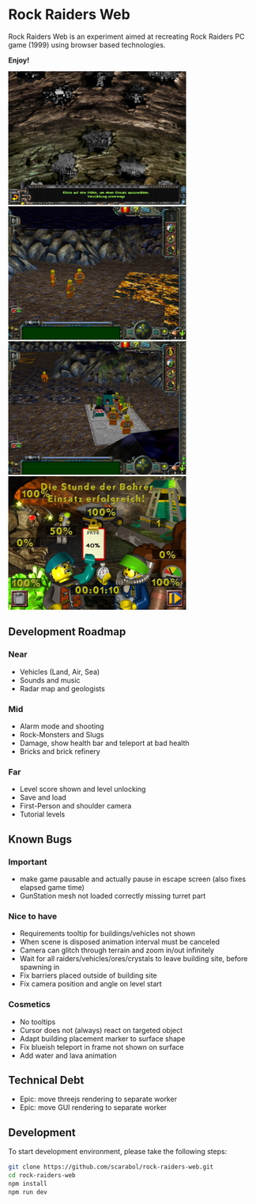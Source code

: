 # Rock Raiders Web

Rock Raiders Web is an experiment aimed at recreating Rock Raiders PC game (1999) using browser based technologies.

**Enjoy!**

<a href="https://github.com/Scarabol/rock-raiders-web/blob/test/screenshots/2021-04-02%2001.png?raw=true">
<img src="https://github.com/Scarabol/rock-raiders-web/blob/test/screenshots/2021-04-02%2001.png?raw=true" width="360" alt="Screenshot">
</a>
<a href="https://github.com/Scarabol/rock-raiders-web/blob/test/screenshots/2021-04-02%2002.png?raw=true">
<img src="https://github.com/Scarabol/rock-raiders-web/blob/test/screenshots/2021-04-02%2002.png?raw=true" width="360" alt="Screenshot">
</a>

<a href="https://github.com/Scarabol/rock-raiders-web/blob/test/screenshots/2021-04-02%2003.png?raw=true">
<img src="https://github.com/Scarabol/rock-raiders-web/blob/test/screenshots/2021-04-02%2003.png?raw=true" width="360" alt="Screenshot">
</a>
<a href="https://github.com/Scarabol/rock-raiders-web/blob/test/screenshots/2021-04-02%2004.png?raw=true">
<img src="https://github.com/Scarabol/rock-raiders-web/blob/test/screenshots/2021-04-02%2004.png?raw=true" width="360" alt="Screenshot">
</a>

## Development Roadmap

### Near

- Vehicles (Land, Air, Sea)
- Sounds and music
- Radar map and geologists

### Mid

- Alarm mode and shooting
- Rock-Monsters and Slugs
- Damage, show health bar and teleport at bad health
- Bricks and brick refinery

### Far

- Level score shown and level unlocking
- Save and load
- First-Person and shoulder camera
- Tutorial levels

## Known Bugs

### Important

- make game pausable and actually pause in escape screen (also fixes elapsed game time)
- GunStation mesh not loaded correctly missing turret part

### Nice to have

- Requirements tooltip for buildings/vehicles not shown
- When scene is disposed animation interval must be canceled
- Camera can glitch through terrain and zoom in/out infinitely
- Wait for all raiders/vehicles/ores/crystals to leave building site, before spawning in
- Fix barriers placed outside of building site
- Fix camera position and angle on level start

### Cosmetics

- No tooltips
- Cursor does not (always) react on targeted object
- Adapt building placement marker to surface shape
- Fix blueish teleport in frame not shown on surface
- Add water and lava animation

## Technical Debt

- Epic: move threejs rendering to separate worker
- Epic: move GUI rendering to separate worker

## Development

To start development environment, please take the following steps:

```bash
git clone https://github.com/scarabol/rock-raiders-web.git
cd rock-raiders-web
npm install
npm run dev
```
